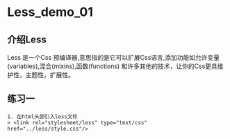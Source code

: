 # Less_demo_01
## 介绍Less
   Less 是一个Css 预编译器,意思指的是它可以扩展Css语言,添加功能如允许变量(variables),混合(mixins),函数(functions) 和许多其他的技术，让你的Css更具维护性，主题性，扩展性。
## 练习一
    1. 在html头部引入less文件
    > <link rel="stylesheet/less" type="text/css" href="../less/style.css"/>

